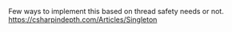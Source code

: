 ﻿Few ways to implement this based on thread safety needs or not.
https://csharpindepth.com/Articles/Singleton
